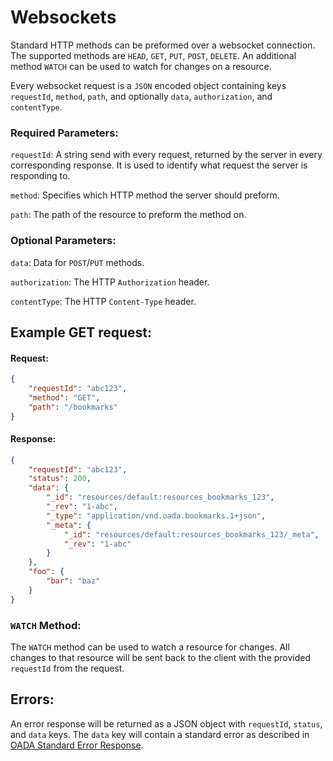 # Websockets

Standard HTTP methods can be preformed over a websocket connection. The supported
methods are `HEAD`, `GET`, `PUT`, `POST`, `DELETE`. An additional method `WATCH`
can be used to watch for changes on a resource.

Every websocket request is a `JSON` encoded object containing keys `requestId`,
`method`, `path`, and optionally `data`, `authorization`, and `contentType`.

### Required Parameters:

`requestId`: A string send with every request, returned by the server in every
  corresponding response. It is used to identify what request the server is
  responding to.

`method`: Specifies which HTTP method the server should preform.

`path`: The path of the resource to preform the method on.

### Optional Parameters:

`data`: Data for `POST`/`PUT` methods.

`authorization`: The HTTP `Authorization` header.

`contentType`: The HTTP `Content-Type` header.

## Example GET request:

#### Request:
```json
{
    "requestId": "abc123",
    "method": "GET",
    "path": "/bookmarks"
}
```
#### Response:
```json
{
    "requestId": "abc123",
    "status": 200,
    "data": {
        "_id": "resources/default:resources_bookmarks_123",
        "_rev": "1-abc",
        "_type": "application/vnd.oada.bookmarks.1+json",
        "_meta": {
            "_id": "resources/default:resources_bookmarks_123/_meta",
            "_rev": "1-abc"
        }
    },
    "foo": {
        "bar": "baz"
    }
}
```

### `WATCH` Method:
The `WATCH` method can be used to watch a resource for changes. All changes to
that resource will be sent back to the client with the provided `requestId` from
the request.

## Errors:
An error response will be returned as a JSON object with `requestId`, `status`,
and `data` keys. The `data` key will contain a standard error as described in
[OADA Standard Error Response](Standard-Error.md).
